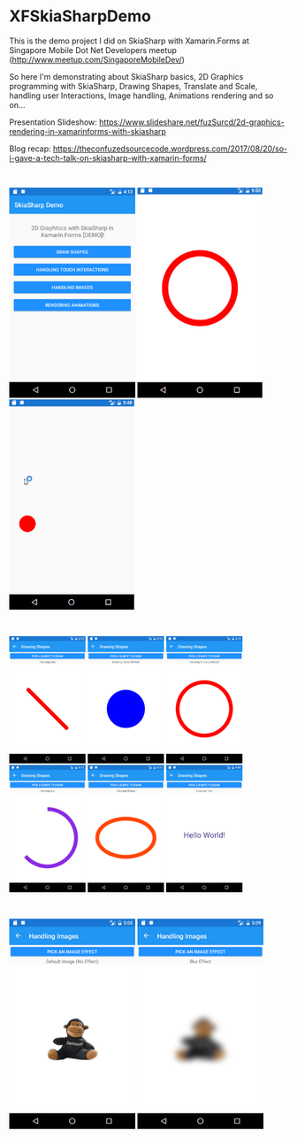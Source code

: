 # XFSkiaSharpDemo
This is the demo project I did on SkiaSharp with Xamarin.Forms at Singapore Mobile Dot Net Developers meetup (http://www.meetup.com/SingaporeMobileDev/)   

So here I'm demonstrating about SkiaSharp basics, 2D Graphics programming with SkiaSharp, Drawing Shapes, Translate and Scale, handling user Interactions, Image handling, Animations rendering and so on...

Presentation Slideshow:
https://www.slideshare.net/fuzSurcd/2d-graphics-rendering-in-xamarinforms-with-skiasharp

Blog recap: https://theconfuzedsourcecode.wordpress.com/2017/08/20/so-i-gave-a-tech-talk-on-skiasharp-with-xamarin-forms/

<br />

<img src="https://github.com/UdaraAlwis/XFSkiaSharpDemo/blob/master/screenshots/Screenshot_1503245581.png"  height="380" /> <img src="https://github.com/UdaraAlwis/XFSkiaSharpDemo/blob/master/screenshots/renderanimationandroid.gif"  height="380" /> <img src="https://github.com/UdaraAlwis/XFSkiaSharpDemo/blob/master/screenshots/touchhandlingandroid.gif"  height="380" />

<br />

<img src="https://github.com/UdaraAlwis/XFSkiaSharpDemo/blob/master/screenshots/Screenshot_1503245588.png"  height="230" /> <img src="https://github.com/UdaraAlwis/XFSkiaSharpDemo/blob/master/screenshots/Screenshot_1503245594.png"  height="230" /> <img src="https://github.com/UdaraAlwis/XFSkiaSharpDemo/blob/master/screenshots/Screenshot_1503245619.png"  height="230" /> <img src="https://github.com/UdaraAlwis/XFSkiaSharpDemo/blob/master/screenshots/Screenshot_1503245627.png"  height="230" /> <img src="https://github.com/UdaraAlwis/XFSkiaSharpDemo/blob/master/screenshots/Screenshot_1503245631.png"  height="230" /> <img src="https://github.com/UdaraAlwis/XFSkiaSharpDemo/blob/master/screenshots/Screenshot_1503247558.png"  height="230" />

<br />

<img src="https://github.com/UdaraAlwis/XFSkiaSharpDemo/blob/master/screenshots/Screenshot_1503248770.png"  height="380" /> <img src="https://github.com/UdaraAlwis/XFSkiaSharpDemo/blob/master/screenshots/Screenshot_1503248994.png"  height="380" /> 